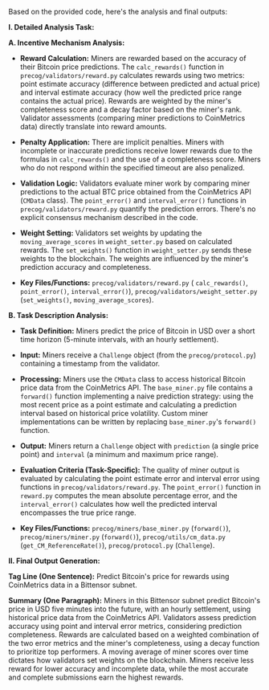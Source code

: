Based on the provided code, here's the analysis and final outputs:

**I. Detailed Analysis Task:**

**A. Incentive Mechanism Analysis:**

* **Reward Calculation:** Miners are rewarded based on the accuracy of their Bitcoin price predictions.  The `calc_rewards()` function in `precog/validators/reward.py` calculates rewards using two metrics: point estimate accuracy (difference between predicted and actual price) and interval estimate accuracy (how well the predicted price range contains the actual price).  Rewards are weighted by the miner's completeness score and a decay factor based on the miner's rank.  Validator assessments (comparing miner predictions to CoinMetrics data) directly translate into reward amounts.

* **Penalty Application:**  There are implicit penalties. Miners with incomplete or inaccurate predictions receive lower rewards due to the formulas in `calc_rewards()` and the use of a completeness score.  Miners who do not respond within the specified timeout are also penalized.

* **Validation Logic:** Validators evaluate miner work by comparing miner predictions to the actual BTC price obtained from the CoinMetrics API (`CMData` class).  The `point_error()` and `interval_error()` functions in `precog/validators/reward.py` quantify the prediction errors.  There's no explicit consensus mechanism described in the code.

* **Weight Setting:** Validators set weights by updating the `moving_average_scores` in `weight_setter.py` based on calculated rewards. The `set_weights()` function in `weight_setter.py` sends these weights to the blockchain.  The weights are influenced by the miner's prediction accuracy and completeness.

* **Key Files/Functions:** `precog/validators/reward.py` ( `calc_rewards()`, `point_error()`, `interval_error()`), `precog/validators/weight_setter.py` (`set_weights()`, `moving_average_scores`).


**B. Task Description Analysis:**

* **Task Definition:** Miners predict the price of Bitcoin in USD over a short time horizon (5-minute intervals, with an hourly settlement).

* **Input:** Miners receive a `Challenge` object (from the `precog/protocol.py`) containing a timestamp from the validator.

* **Processing:** Miners use the `CMData` class to access historical Bitcoin price data from the CoinMetrics API.  The `base_miner.py` file contains a `forward()` function implementing a naive prediction strategy: using the most recent price as a point estimate and calculating a prediction interval based on historical price volatility.  Custom miner implementations can be written by replacing `base_miner.py`'s `forward()` function.

* **Output:** Miners return a `Challenge` object with `prediction` (a single price point) and `interval` (a minimum and maximum price range).

* **Evaluation Criteria (Task-Specific):**  The quality of miner output is evaluated by calculating the point estimate error and interval error using functions in `precog/validators/reward.py`. The `point_error()` function in `reward.py` computes the mean absolute percentage error, and the `interval_error()` calculates how well the predicted interval encompasses the true price range.

* **Key Files/Functions:** `precog/miners/base_miner.py` (`forward()`), `precog/miners/miner.py` (`forward()`), `precog/utils/cm_data.py` (`get_CM_ReferenceRate()`), `precog/protocol.py` (`Challenge`).


**II. Final Output Generation:**

**Tag Line (One Sentence):** Predict Bitcoin's price for rewards using CoinMetrics data in a Bittensor subnet.

**Summary (One Paragraph):**  Miners in this Bittensor subnet predict Bitcoin's price in USD five minutes into the future, with an hourly settlement,  using historical price data from the CoinMetrics API.  Validators assess prediction accuracy using point and interval error metrics, considering prediction completeness.  Rewards are calculated based on a weighted combination of the two error metrics and the miner's completeness, using a decay function to prioritize top performers.  A moving average of miner scores over time dictates how validators set weights on the blockchain.  Miners receive less reward for lower accuracy and incomplete data, while the most accurate and complete submissions earn the highest rewards.
